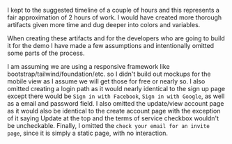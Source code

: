 I kept to the suggested timeline of a couple of hours and this represents a fair approximation of 2 hours of work. I would have created more thorough artifacts given more time and dug deeper into colors and variables. 

When creating these artifacts and for the developers who are going to build it for the demo I have made a few assumptions and intentionally omitted some parts of the process.

I am assuming we are using a responsive framework like bootstrap/tailwind/foundation/etc. so I didn't build out mockups for the mobile view as I assume we will get those for free or nearly so. I also omitted creating a login path as it would nearly identical to the sign up page except there would be `Sign in with Facebook`, `Sign in with Google`, as well as a email and password field. I also omitted the update/view account page as it would also be identical to the create account page with the exception of it saying Update at the top and the terms of service checkbox wouldn't be uncheckable. Finally, I omitted the `check your email for an invite page`, since it is simply a static page, with no interaction. 

